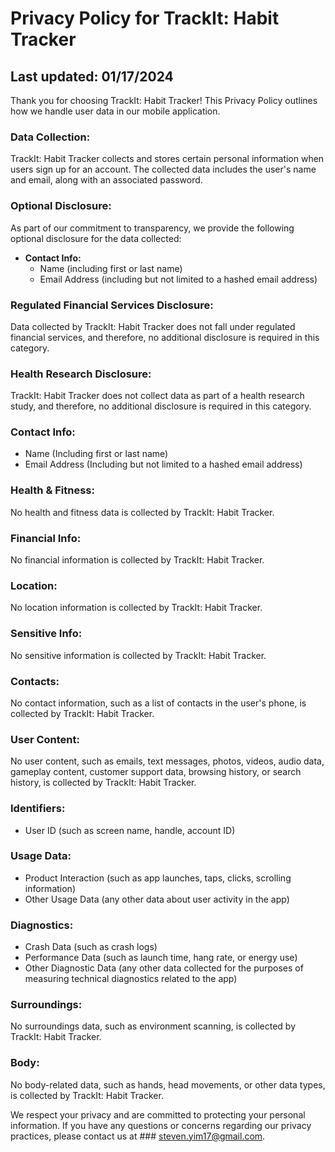 # Privacy Policy for TrackIt: Habit Tracker

## Last updated: 01/17/2024

Thank you for choosing TrackIt: Habit Tracker! This Privacy Policy outlines how we handle user data in our mobile application.

### Data Collection:
TrackIt: Habit Tracker collects and stores certain personal information when users sign up for an account. The collected data includes the user's name and email, along with an associated password.

### Optional Disclosure:
As part of our commitment to transparency, we provide the following optional disclosure for the data collected:

- **Contact Info:**
  - Name (including first or last name)
  - Email Address (including but not limited to a hashed email address)

### Regulated Financial Services Disclosure:
Data collected by TrackIt: Habit Tracker does not fall under regulated financial services, and therefore, no additional disclosure is required in this category.

### Health Research Disclosure:
TrackIt: Habit Tracker does not collect data as part of a health research study, and therefore, no additional disclosure is required in this category.

### Contact Info:
- Name (Including first or last name)
- Email Address (Including but not limited to a hashed email address)

### Health & Fitness:
No health and fitness data is collected by TrackIt: Habit Tracker.

### Financial Info:
No financial information is collected by TrackIt: Habit Tracker.

### Location:
No location information is collected by TrackIt: Habit Tracker.

### Sensitive Info:
No sensitive information is collected by TrackIt: Habit Tracker.

### Contacts:
No contact information, such as a list of contacts in the user's phone, is collected by TrackIt: Habit Tracker.

### User Content:
No user content, such as emails, text messages, photos, videos, audio data, gameplay content, customer support data, browsing history, or search history, is collected by TrackIt: Habit Tracker.

### Identifiers:
- User ID (such as screen name, handle, account ID)

### Usage Data:
- Product Interaction (such as app launches, taps, clicks, scrolling information)
- Other Usage Data (any other data about user activity in the app)

### Diagnostics:
- Crash Data (such as crash logs)
- Performance Data (such as launch time, hang rate, or energy use)
- Other Diagnostic Data (any other data collected for the purposes of measuring technical diagnostics related to the app)

### Surroundings:
No surroundings data, such as environment scanning, is collected by TrackIt: Habit Tracker.

### Body:
No body-related data, such as hands, head movements, or other data types, is collected by TrackIt: Habit Tracker.

We respect your privacy and are committed to protecting your personal information. If you have any questions or concerns regarding our privacy practices, please contact us at ### steven.yim17@gmail.com.
